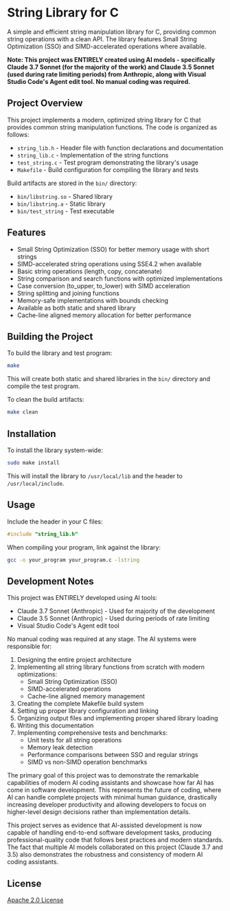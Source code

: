# String Library for C

A simple and efficient string manipulation library for C, providing common string operations with a clean API. The library features Small String Optimization (SSO) and SIMD-accelerated operations where available.

**Note: This project was ENTIRELY created using AI models - specifically Claude 3.7 Sonnet (for the majority of the work) and Claude 3.5 Sonnet (used during rate limiting periods) from Anthropic, along with Visual Studio Code's Agent edit tool. No manual coding was required.**

## Project Overview

This project implements a modern, optimized string library for C that provides common string manipulation functions. The code is organized as follows:

- `string_lib.h` - Header file with function declarations and documentation
- `string_lib.c` - Implementation of the string functions
- `test_string.c` - Test program demonstrating the library's usage
- `Makefile` - Build configuration for compiling the library and tests

Build artifacts are stored in the `bin/` directory:
- `bin/libstring.so` - Shared library
- `bin/libstring.a` - Static library
- `bin/test_string` - Test executable

## Features

- Small String Optimization (SSO) for better memory usage with short strings
- SIMD-accelerated string operations using SSE4.2 when available
- Basic string operations (length, copy, concatenate)
- String comparison and search functions with optimized implementations
- Case conversion (to_upper, to_lower) with SIMD acceleration
- String splitting and joining functions
- Memory-safe implementations with bounds checking
- Available as both static and shared library
- Cache-line aligned memory allocation for better performance

## Building the Project

To build the library and test program:

```bash
make
```

This will create both static and shared libraries in the `bin/` directory and compile the test program.

To clean the build artifacts:

```bash
make clean
```

## Installation

To install the library system-wide:

```bash
sudo make install
```

This will install the library to `/usr/local/lib` and the header to `/usr/local/include`.

## Usage

Include the header in your C files:

```c
#include "string_lib.h"
```

When compiling your program, link against the library:

```bash
gcc -o your_program your_program.c -lstring
```

## Development Notes

This project was ENTIRELY developed using AI tools:

- Claude 3.7 Sonnet (Anthropic) - Used for majority of the development
- Claude 3.5 Sonnet (Anthropic) - Used during periods of rate limiting
- Visual Studio Code's Agent edit tool

No manual coding was required at any stage. The AI systems were responsible for:

1. Designing the entire project architecture
2. Implementing all string library functions from scratch with modern optimizations:
   - Small String Optimization (SSO)
   - SIMD-accelerated operations
   - Cache-line aligned memory management
3. Creating the complete Makefile build system
4. Setting up proper library configuration and linking
5. Organizing output files and implementing proper shared library loading
6. Writing this documentation
7. Implementing comprehensive tests and benchmarks:
   - Unit tests for all string operations
   - Memory leak detection
   - Performance comparisons between SSO and regular strings
   - SIMD vs non-SIMD operation benchmarks

The primary goal of this project was to demonstrate the remarkable capabilities of modern AI coding assistants and showcase how far AI has come in software development. This represents the future of coding, where AI can handle complete projects with minimal human guidance, drastically increasing developer productivity and allowing developers to focus on higher-level design decisions rather than implementation details.

This project serves as evidence that AI-assisted development is now capable of handling end-to-end software development tasks, producing professional-quality code that follows best practices and modern standards. The fact that multiple AI models collaborated on this project (Claude 3.7 and 3.5) also demonstrates the robustness and consistency of modern AI coding assistants.

## License

[Apache 2.0 License](LICENSE)
